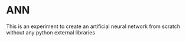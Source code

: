 # ANN
This is an experiment to create an artificial neural network from scratch without any python external libraries
